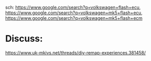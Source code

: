 sch: https://www.google.com/search?q=volkswagen+flash+ecu, https://www.google.com/search?q=volkswagen+mk5+flash+ecu, https://www.google.com/search?q=volkswagen+mk5+flash+ecm

# Discuss:
https://www.uk-mkivs.net/threads/diy-remap-experiences.381458/
